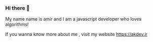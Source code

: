 ### Hi there 👋
My name name is amir and I am a javascript developer who loves algorithms!

If you wanna know more about me , visit my website https://akdev.ir
